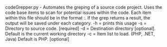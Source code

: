 codeGrepper.py - Automates the greping of a source code project.
Uses the code base items to scan for potential issues within the code. Each item within this file should be in the format <category>:<scan value>. If the grep returns a result, the output will be saved under each category.
        -h = prints this usage
        -s = Directory to source code. [required]
        -d = Destination directory [optional]. Default is the current working directory
        -c = Item list to load. (PHP, .NET, Java) Default is PHP. [optional]
